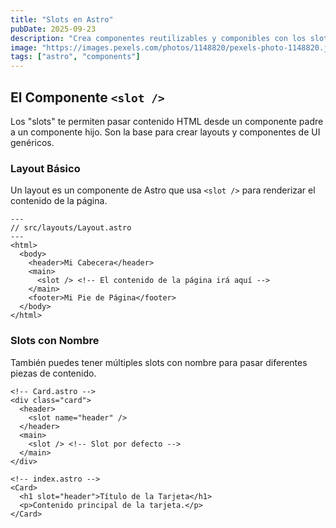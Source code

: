 ```yaml
---
title: "Slots en Astro"
pubDate: 2025-09-23
description: "Crea componentes reutilizables y componibles con los slots de Astro."
image: "https://images.pexels.com/photos/1148820/pexels-photo-1148820.jpeg?auto=compress&cs=tinysrgb&w=1260&h=750&dpr=2"
tags: ["astro", "components"]
---
```


## El Componente `<slot />`

Los "slots" te permiten pasar contenido HTML desde un componente padre a un componente hijo. Son la base para crear layouts y componentes de UI genéricos.

### Layout Básico

Un layout es un componente de Astro que usa `<slot />` para renderizar el contenido de la página.

```astro
---
// src/layouts/Layout.astro
---
<html>
  <body>
    <header>Mi Cabecera</header>
    <main>
      <slot /> <!-- El contenido de la página irá aquí -->
    </main>
    <footer>Mi Pie de Página</footer>
  </body>
</html>
```

### Slots con Nombre

También puedes tener múltiples slots con nombre para pasar diferentes piezas de contenido.

```astro
<!-- Card.astro -->
<div class="card">
  <header>
    <slot name="header" />
  </header>
  <main>
    <slot /> <!-- Slot por defecto -->
  </main>
</div>

<!-- index.astro -->
<Card>
  <h1 slot="header">Título de la Tarjeta</h1>
  <p>Contenido principal de la tarjeta.</p>
</Card>
```